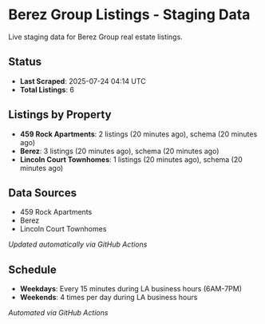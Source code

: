 # Berez Group Listings - Staging Data

Live staging data for Berez Group real estate listings.

## Status

- **Last Scraped**: 2025-07-24 04:14 UTC
- **Total Listings**: 6

## Listings by Property

- **459 Rock Apartments**: 2 listings (20 minutes ago), schema (20 minutes ago)
- **Berez**: 3 listings (20 minutes ago), schema (20 minutes ago)
- **Lincoln Court Townhomes**: 1 listings (20 minutes ago), schema (20 minutes ago)

## Data Sources

- 459 Rock Apartments
- Berez
- Lincoln Court Townhomes

*Updated automatically via GitHub Actions*

## Schedule

- **Weekdays**: Every 15 minutes during LA business hours (6AM-7PM)
- **Weekends**: 4 times per day during LA business hours

*Automated via GitHub Actions*
